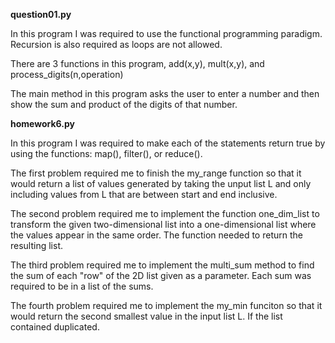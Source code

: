 **question01.py**

In this program I was required to use the functional programming paradigm. Recursion is also required as loops are not allowed.

There are 3 functions in this program, add(x,y), mult(x,y), and process_digits(n,operation)

The main method in this program asks the user to enter a number and then show the sum and product of the digits of that number.


**homework6.py**

In this program I was required to make each of the statements return true by using the functions: map(), filter(), or reduce().

The first problem required me to finish the my_range function so that it would return a list of values generated by taking the unput list L and only including values from L that are between start and end inclusive.

The second problem required me to implement the function one_dim_list to transform the given two-dimensional list into a one-dimensional list where the values appear in the same order. The function needed to return the resulting list.

The third problem required me to implement the multi_sum method to find the sum of each "row" of the 2D list given as a parameter. Each sum was required to be in a list of the sums. 

The fourth problem required me to implement the my_min funciton so that it would return the second smallest value in the input list L. If the list contained duplicated.
